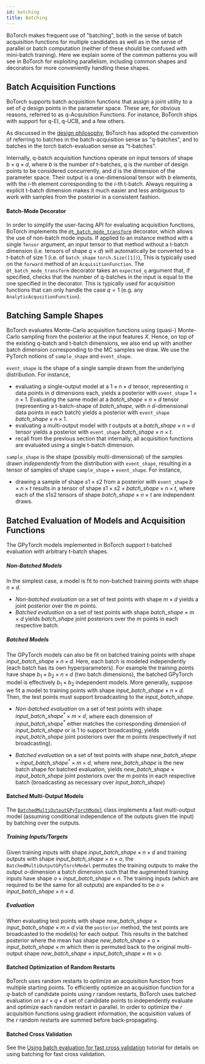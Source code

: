 ```yaml
---
id: batching
title: Batching
---
```


BoTorch makes frequent use of "batching", both in the sense of batch acquisition
functions for multiple candidates as well as in the sense of parallel or batch
computation (neither of these should be confused with mini-batch training).
Here we explain some of the common patterns you will see in BoTorch for
exploiting parallelism, including common shapes and decorators for more
conveniently handling these shapes.


## Batch Acquisition Functions

BoTorch supports batch acquisition functions that assign a joint utility to a
set of $q$ design points in the parameter space. These are, for obvious reasons,
referred to as q-Acquisition Functions. For instance, BoTorch ships with support
for q-EI, q-UCB, and a few others.

As discussed in the
[design philosophy](design_philosophy#batching-batching-batching),
BoTorch has adopted the convention of referring to batches in the
batch-acquisition sense as "q-batches", and to batches in the torch
batch-evaluation sense as "t-batches".

Internally, q-batch acquisition functions operate on input tensors of shape
$b \times q \times d$, where $b$ is the number of t-batches, $q$ is the number
of design points to be considered concurrently, and $d$ is the dimension of the
parameter space. Their output is a one-dimensional tensor with $b$ elements,
with the $i$-th element corresponding to the $i$-th t-batch. Always requiring a
explicit t-batch dimension makes it much easier and less ambiguous to work with
samples from the posterior in a consistent fashion.


#### Batch-Mode Decorator

In order to simplify the user-facing API for evaluating acquisition functions,  
BoTorch implements the
[`@t_batch_mode_transform`](../api/utils.html#botorch.utils.transforms.t_batch_mode_transform)
decorator, which allows the use of non-batch mode inputs. If applied to an
instance method with a single `Tensor`
argument, an input tensor to that method without a t-batch dimension (i.e.
tensors of shape $q \times d$) will automatically be converted to a t-batch of
size 1 (i.e. of `batch_shape` `torch.Size([1])`), This is typically used on the
`forward` method of an `AcquisitionFunction`.
The `@t_batch_mode_transform` decorator takes an `expected_q` argument that, if
specified, checks that the number of q-batches in the input is equal to the
one specified in the decorator. This is typically used for acquisition functions
that can only handle the case $q=1$ (e.g. any `AnalyticAcqusitionFunction`).


## Batching Sample Shapes

BoTorch evaluates Monte-Carlo acquisition functions using (quasi-) Monte-Carlo
sampling from the posterior at the input features $X$. Hence, on top of the
existing q-batch and t-batch dimensions, we also end up with another batch
dimension corresponding to the MC samples we draw. We use the PyTorch notions of
`sample_shape` and `event_shape`.

`event_shape` is the shape of a single sample drawn from the underlying
distribution. For instance,
- evaluating a single-output model at a $1 \times n \times d$ tensor,
  representing $n$ data points in $d$ dimensions each, yields a posterior with
  `event_shape` $1 \times n \times 1$. Evaluating the same model at a
  $\textit{batch_shape} \times n \times d$ tensor (representing a t-batch-shape
  of $\textit{batch_shape}$, with $n$ $d$-dimensional data points in each batch)
  yields a posterior with `event_shape` $\textit{batch_shape} \times n \times 1$.
- evaluating a multi-output model with $t$ outputs at a $\textit{batch_shape}   
  \times n \times d$ tensor yields a posterior with `event_shape`
  $\textit{batch_shape} \times n \times t$.
- recall from the previous section that internally, all acquisition functions
  are evaluated using a single t-batch dimension.

`sample_shape` is the shape (possibly multi-dimensional) of the samples drawn
*independently* from the distribution with `event_shape`, resulting in a tensor
of samples of shape `sample_shape` + `event_shape`. For instance,
- drawing a sample of shape $s1 \times s2$ from a posterior with `event_shape`
  $b \times n \times t$ results in a tensor of shape
  $s1 \times s2 \times \textit{batch_shape} \times n \times t$, where each of
  the $s1 s2$ tensors of shape $\textit{batch_shape} \times n \times t$ are
  independent draws.


## Batched Evaluation of Models and Acquisition Functions
The GPyTorch models implemented in BoTorch support t-batched evaluation with
arbitrary t-batch shapes.

##### Non-Batched Models

In the simplest case, a model is fit to non-batched training points with shape
$n \times d$.
- *Non-batched evaluation* on a set of test points with shape $m \times d$
  yields a joint posterior over the $m$ points.
- *Batched evaluation* on a set of test points with shape
  $\textit{batch_shape} \times m \times d$ yields $\textit{batch_shape}$
  joint posteriors over the $m$ points in each respective batch.

##### Batched Models
The GPyTorch models can also be fit on batched training points with shape
$\textit{input_batch_shape} \times n \times d$. Here, each batch is modeled
independently (each batch has its own hyperparameters).
For example the training points have shape $b_1 \times b_2 \times n \times d$
(two batch dimensions), the batched GPyTorch model is effectively $b_1 \times b_2$
independent models. More generally, suppose we fit a model to training points
with shape $\textit{input_batch_shape} \times n \times d$.
Then, the test points must support broadcasting to the $\textit{input_batch_shape}$.

* *Non-batched evaluation* on a set of test points with shape
  $\textit{input_batch_shape}^* \times m \times d$, where each dimension of
  $\textit{input_batch_shape}^*$ either matches the corresponding dimension of
  $\textit{input_batch_shape}$ or is 1 to support broadcasting, yields
  $\textit{input_batch_shape}$ joint posteriors over the $m$ points
  (respectively if not broadcasting).

* *Batched evaluation* on a set of test points with shape
  $\textit{new_batch_shape} \times \textit{input_batch_shape}^* \times m \times d$,
  where $\textit{new_batch_shape}$ is the new batch shape for batched evaluation,
  yields $\textit{new_batch_shape} \times \textit{input_batch_shape}$ joint
  posteriors over the $m$ points in each respective batch (broadcasting as
  necessary over $\textit{input_batch_shape}$)

#### Batched Multi-Output Models
The [`BatchedMultiOutputGPyTorchModel`](../api/models.html#batchedmultioutputgpytorchmodel)
class implements a fast multi-output model (assuming conditional independence of
the outputs given the input) by batching over the outputs.

##### Training Inputs/Targets
Given training inputs with shape $\textit{input_batch_shape} \times n \times d$
and training outputs with shape $\textit{input_batch_shape} \times n \times o$,
the `BatchedMultiOutputGPyTorchModel` permutes the training outputs to make the
output $o$-dimension a batch dimension such that the augmented training inputs
have shape $o \times \textit{input_batch_shape} \times n$. The training inputs
(which are required to be the same for all outputs) are expanded to be
$o \times \textit{input_batch_shape} \times n \times d$.

##### Evaluation
When evaluating test points with shape
$\textit{new_batch_shape} \times \textit{input_batch_shape} \times m \times d$
via the `posterior` method, the test points are broadcasted to the model(s) for
each output. This results in the batched posterior where the mean has shape
$\textit{new_batch_shape} \times o \times \textit{input_batch_shape} \times m$
which then is permuted back to the original multi-output shape
$\textit{new_batch_shape} \times \textit{input_batch_shape} \times m \times o$.

#### Batched Optimization of Random Restarts
BoTorch uses random restarts to optimize an acquisition function from multiple
starting points. To efficiently optimize an acquisition function for a $q$-batch
of candidate points using $r$ random restarts, BoTorch uses batched
evaluation on a $r \times q \times d$ set of candidate points to independently
evaluate and optimize each random restart in parallel.
In order to optimize the $r$ acquisition functions using gradient information,
the acquisition values of the $r$ random restarts are summed before
back-propagating.

#### Batched Cross Validation
See the
[Using batch evaluation for fast cross validation](../tutorials/batch_mode_cross_validation)
tutorial for details on using batching for fast cross validation.
